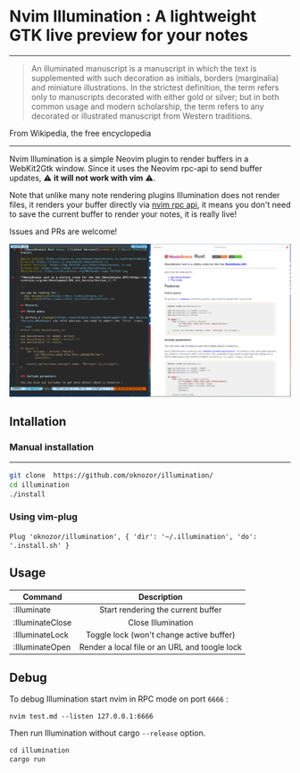 # Nvim Illumination : A lightweight GTK live preview for your notes


---
> An illuminated manuscript is a manuscript in which the text is supplemented with such decoration as initials, borders (marginalia) and miniature illustrations. In the strictest definition, the term refers only to manuscripts decorated with either gold or silver; but in both common usage and modern scholarship, the term refers to any decorated or illustrated manuscript from Western traditions.

From Wikipedia, the free encyclopedia

--- 
Nvim Illumination is a simple Neovim plugin to render buffers in a WebKit2Gtk window. Since it uses the Neovim rpc-api to send buffer updates, ⚠️ **it will not work with vim** ⚠️. 

Note that unlike many note rendering plugins Illumination does not render files, it renders your buffer directly via [nvim rpc api](https://neovim.io/doc/user/api.html), it means you don't need to save the current buffer to render your notes, it is really live!  

Issues and PRs are welcome! 

![example screenshot](screenshots/demo.png)

## Intallation

### Manual installation
---

```sh
git clone  https://github.com/oknozor/illumination/
cd illumination
./install
```

### Using vim-plug

```vim
Plug 'oknozor/illumination', { 'dir': '~/.illumination', 'do': '.install.sh' }
```

## Usage

| Command          | Description                                   |
| ---------------- |:---------------------------------------------:|
| :Illuminate      | Start rendering the current buffer            |
| :IlluminateClose | Close Illumination                            |
| :IlluminateLock  | Toggle lock (won't change active buffer)      |
| :IlluminateOpen  | Render a local file or an URL and toogle lock |

## Debug

To debug Illumination start nvim in RPC mode on port `6666` :

```
nvim test.md --listen 127.0.0.1:6666
```

Then run Illumination without cargo `--release` option. 

```
cd illumination
cargo run 
```
